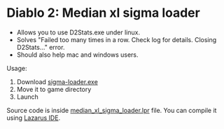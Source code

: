 # Diablo 2: Median xl sigma loader

- Allows you to use D2Stats.exe under linux.
- Solves "Failed too many times in a row. Check log for details. Closing D2Stats..." error.
- Should also help mac and windows users.

Usage:
1. Download [sigma-loader.exe](sigma-loader.exe)
2. Move it to game directory
3. Launch

Source code is inside [median_xl_sigma_loader.lpr](median_xl_sigma_loader.lpr) file.
You can compile it using [Lazarus IDE](https://lazarus-ide.org).
